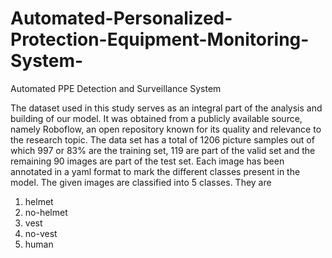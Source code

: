 # Automated-Personalized-Protection-Equipment-Monitoring-System-
Automated PPE Detection and Surveillance System

The dataset used in this study serves as an integral part of the analysis and building of our model. 
It was obtained from a publicly available source, namely Roboflow, an open repository known for its quality and relevance to the research topic. 
The data set has a total of 1206 picture samples out of which 997 or 83% are the training set, 119 are part of the valid set and the remaining 90 images are part of the test set. Each image has been annotated in a yaml format to mark the different classes present in the model. 
The given images are classified into 5 classes. They are 
1) helmet
2) no-helmet
3) vest
4) no-vest
5) human


